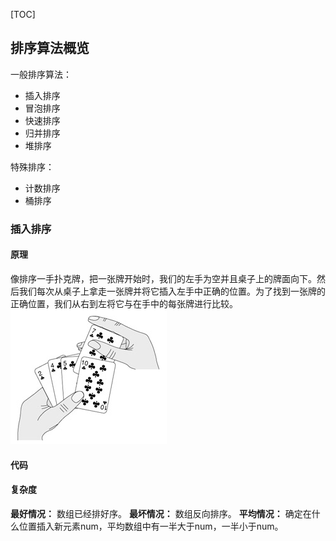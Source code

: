 [TOC]
## 排序算法概览
一般排序算法：
- 插入排序
- 冒泡排序
- 快速排序
- 归并排序
- 堆排序

特殊排序：
- 计数排序
- 桶排序
### 插入排序
#### 原理
像排序⼀⼿扑克牌，把⼀张牌开始时，我们的左⼿为空并且桌⼦上的牌⾯向下。然后我们每次从桌⼦上拿⾛⼀张牌并将它插⼊左⼿中正确的位置。为了找到⼀张牌的正确位置，我们从右到左将它与在⼿中的每张牌进⾏⽐较。
 ![](./images/3.png)
#### 代码

#### 复杂度
**最好情况：** 数组已经排好序。
**最坏情况：** 数组反向排序。
**平均情况：** 确定在什么位置插入新元素num，平均数组中有一半大于num，一半小于num。
